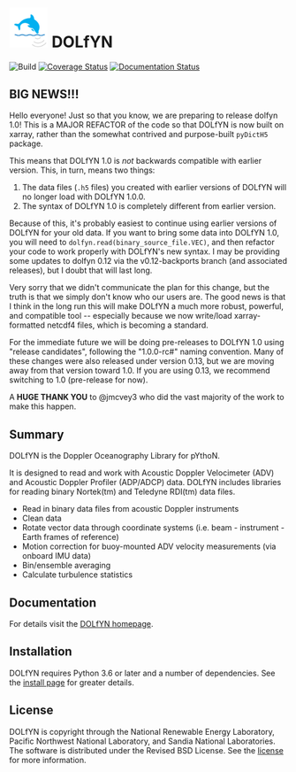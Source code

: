 <img src="img/logo.png" width="70"> DOLfYN
=======================
![Build](https://github.com/lkilcher/dolfyn/actions/workflows/build.yml/badge.svg)
[![Coverage Status](https://coveralls.io/repos/github/lkilcher/dolfyn/badge.svg?branch=master)](https://coveralls.io/github/lkilcher/dolfyn?branch=master)
[![Documentation Status](https://readthedocs.org/projects/dolfyn/badge/?version=latest)](https://dolfyn.readthedocs.io/en/latest/?badge=latest)

BIG NEWS!!!
------

Hello everyone! Just so that you know, we are preparing to release
dolfyn 1.0! This is a MAJOR REFACTOR of the code so that DOLfYN is
now built on xarray, rather than the somewhat contrived and
purpose-built `pyDictH5` package.

This means that DOLfYN 1.0 is _not_ backwards compatible with
earlier version. This, in turn, means two things:

1. The data files (`.h5` files) you created with earlier versions
of DOLfYN will no longer load with DOLfYN 1.0.0.
2. The syntax of DOLfYN 1.0 is completely different from earlier version.

Because of this, it's probably easiest to continue using earlier
versions of DOLfYN for your old data. If you want to bring some data
into DOLfYN 1.0, you will need to
`dolfyn.read(binary_source_file.VEC)`, and then refactor your code to
work properly with DOLfYN's new syntax. I may be providing some
updates to dolfyn 0.12 via the v0.12-backports branch (and associated
releases), but I doubt that will last long.

Very sorry that we didn't communicate the plan for this change, but
the truth is that we simply don't know who our users are. The good
news is that I think in the long run this will make DOLfYN a much more
robust, powerful, and compatible tool -- especially because we now
write/load xarray-formatted netcdf4 files, which is becoming a
standard.

For the immediate future we will be doing pre-releases to DOLfYN 1.0
using "release candidates", following the "1.0.0-rc#" naming
convention. Many of these changes were also released under version
0.13, but we are moving away from that version toward 1.0. If you are
using 0.13, we recommend switching to 1.0 (pre-release for now).

A **HUGE THANK YOU** to @jmcvey3 who did the vast majority of the work
to make this happen.


Summary
------

DOLfYN is the Doppler Oceanography Library for pYthoN.

It is designed to read and work with Acoustic Doppler Velocimeter
(ADV) and Acoustic Doppler Profiler (ADP/ADCP) data. DOLfYN includes
libraries for reading binary Nortek(tm) and Teledyne RDI(tm) data
files.
* Read in binary data files from acoustic Doppler instruments
* Clean data
* Rotate vector data through coordinate systems (i.e. beam - instrument - Earth frames of reference)
* Motion correction for buoy-mounted ADV velocity measurements (via onboard IMU data)
* Bin/ensemble averaging
* Calculate turbulence statistics

Documentation
-------------

For details visit the 
[DOLfYN homepage](https://dolfyn.readthedocs.io/en/latest/).  

Installation
------------

DOLfYN requires Python 3.6 or later and a number of dependencies. See the 
[install page](https://dolfyn.readthedocs.io/en/latest/install.html)
for greater details.

License
-------

DOLfYN is copyright through the National Renewable Energy Laboratory, 
Pacific Northwest National Laboratory, and Sandia National Laboratories. 
The software is distributed under the Revised BSD License.
See the [license](LICENSE.txt) for more information.


